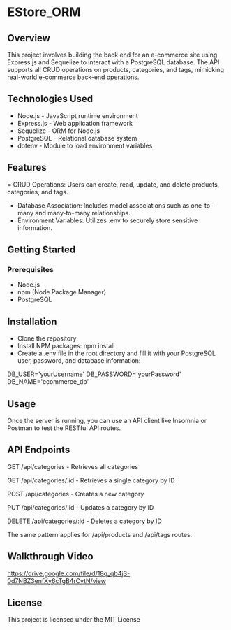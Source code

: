# EStore_ORM
## Overview
This project involves building the back end for an e-commerce site using Express.js and Sequelize to interact with a PostgreSQL database. The API supports all CRUD operations on products, categories, and tags, mimicking real-world e-commerce back-end operations.

## Technologies Used
- Node.js - JavaScript runtime environment
- Express.js - Web application framework
- Sequelize - ORM for Node.js
- PostgreSQL - Relational database system
- dotenv - Module to load environment variables
## Features
= CRUD Operations: Users can create, read, update, and delete products, categories, and tags.
- Database Association: Includes model associations such as one-to-many and many-to-many relationships.
- Environment Variables: Utilizes .env to securely store sensitive information.
## Getting Started
### Prerequisites
- Node.js
- npm (Node Package Manager)
- PostgreSQL
## Installation
- Clone the repository
- Install NPM packages: npm install
- Create a .env file in the root directory and fill it with your PostgreSQL user, password, and database information:
  
DB_USER='yourUsername'
DB_PASSWORD='yourPassword'
DB_NAME='ecommerce_db'

## Usage
Once the server is running, you can use an API client like Insomnia or Postman to test the RESTful API routes.

## API Endpoints

GET /api/categories - Retrieves all categories

GET /api/categories/:id - Retrieves a single category by ID

POST /api/categories - Creates a new category

PUT /api/categories/:id - Updates a category by ID

DELETE /api/categories/:id - Deletes a category by ID

The same pattern applies for /api/products and /api/tags routes.

## Walkthrough Video

 https://drive.google.com/file/d/18q_qb4jS-0d7NBZ3enfXy6cTgB4rCvtN/view
 
## License
This project is licensed under the MIT License
